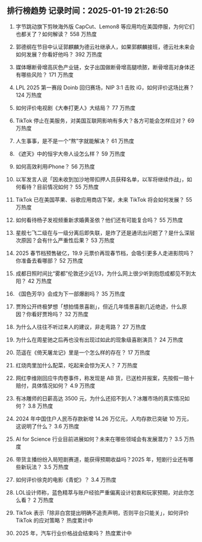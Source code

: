 
## 排行榜趋势 记录时间：2025-01-19 21:26:50
  
  1. 字节跳动旗下剪映海外版 CapCut、Lemon8 等应用均在美国停服，为何它们也都关了？如何解读？ 558 万热度
    
  2. 郭德纲在节目中认证郭麒麟为德云社继承人，如果郭麒麟接班，德云社未来会如何发展？你看好他吗？ 392 万热度
    
  3. 媒体曝断骨增高灰色产业链，女子出国做断骨增高腿喷脓，断骨增高对身体还有哪些风险？ 171 万热度
    
  4. LPL 2025 第一赛段 Doinb 回归赛场，NIP 3:1 击败 iG，如何评价这场比赛？ 124 万热度
    
  5. 如何评价电视剧《大奉打更人》大结局？ 77 万热度
    
  6. TikTok 停止在美服务，对美国互联网影响有多大？各方可能会怎样应对？ 69 万热度
    
  7. 人生事事，是不是一个“熬”字就能解决？ 61 万热度
    
  8. 《遮天》中的恒宇大帝人设怎么样？ 59 万热度
    
  9. 如何高效利用iPhone？ 56 万热度
    
  10. 以军发言人说「因未收到加沙地带扣押人员获释名单，以军将继续作战」，如何看待？目前情况如何？ 55 万热度
    
  11. TikTok 已在美国苹果、谷歌应用商店下架，未来 TikTok 将会如何发展？ 55 万热度
    
  12. 如何看待杨子发视频重新求婚黄圣依？他们还有可能复合吗？ 55 万热度
    
  13. 星舰七飞二级在与一级分离后即失联，是炸了还是通讯出问题了？是什么深层次原因？会有什么严重性后果？ 53 万热度
    
  14. 2025 春节档预售破亿，19.9 元票价再现春节档，会吸引更多人走进影院吗？你准备去看哪部？ 52 万热度
    
  15. 成都日照时间比“雾都”伦敦还少近1/3，为什么网上很少听到抱怨成都见不到太阳？ 42 万热度
    
  16. 《国色芳华》会成为下一部爆剧吗？ 35 万热度
    
  17. 贾玲公开终极梦想「想拍情景喜剧」，但近几年情景喜剧几近绝迹，什么原因？你看好贾玲吗？ 32 万热度
    
  18. 为什么人往往不听过来人的建议，非走弯路？ 27 万热度
    
  19. 为什么在周星驰之后再也没有出现过如此的现象级喜剧演员？ 24 万热度
    
  20. 范遥在《倚天屠龙记》里是一个怎么样的存在？ 17 万热度
    
  21. 红烧肉里加什么配菜，吃起来会惊为天人？ 7 万热度
    
  22. 网红李维刚回应牛肉卷事件，称发现是 AB 货，已送检并报案，先按假一赔十赔付，具体情况如何？ 4.9 万热度
    
  23. 有冰雕师的日薪高达 3500 元，为什么还招不到人？冰雕市场的真实情况如何？ 3.8 万热度
    
  24. 2024 年中国住户人民币存款新增 14.26 万亿元，人均存款已突破 10 万元，这说明了什么？ 3.6 万热度
    
  25. AI for Science 行业目前进展如何？未来在哪些领域会有发展潜力？ 3.5 万热度
    
  26. 带货主播纷纷入局短剧赛道，能获得预期收益吗？2025 年，短剧行业还有哪些新玩法？ 3.5 万热度
    
  27. 如何评价徐克的电影《青蛇》？ 3.4 万热度
    
  28. LOL设计师称，蓝色精萃与账户经验严重偏离设计初衷和玩家预期，对此你怎么看？ 2 万热度
    
  29. TikTok 表示「除非白宫提出明确不追责声明，否则平台只能关」，如何评价 TikTok 的应对策略？ 热度累计中
    
  30. 2025 年，汽车行业价格战会结束吗？ 热度累计中
    